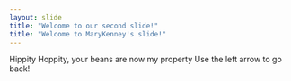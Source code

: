 ```yaml
---
layout: slide
title: "Welcome to our second slide!"
title: "Welcome to MaryKenney's slide!"
---
```

Hippity Hoppity, your beans are now my property
Use the left arrow to go back!
